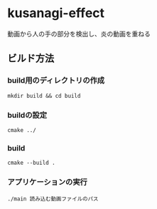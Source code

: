 # kusanagi-effect
動画から人の手の部分を検出し、炎の動画を重ねる

## ビルド方法
### build用のディレクトリの作成
```
mkdir build && cd build
```
### buildの設定
```
cmake ../
```

### build
```
cmake --build .
```

### アプリケーションの実行
```
./main 読み込む動画ファイルのパス
```